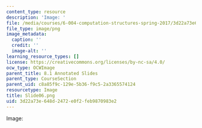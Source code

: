 ```yaml
---
content_type: resource
description: 'Image: '
file: /media/courses/6-004-computation-structures-spring-2017/3d22a73e648d2472e0f2feb9870983e2_Slide06.png
file_type: image/png
image_metadata:
  caption: ''
  credit: ''
  image-alt: ''
learning_resource_types: []
license: https://creativecommons.org/licenses/by-nc-sa/4.0/
ocw_type: OCWImage
parent_title: 8.1 Annotated Slides
parent_type: CourseSection
parent_uid: c8a85f9c-129e-5b36-f9c5-2a3365574124
resourcetype: Image
title: Slide06.png
uid: 3d22a73e-648d-2472-e0f2-feb9870983e2
---
```

Image: 